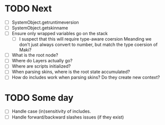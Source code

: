 # TODO Next

- [ ] SystemObject.getruntimeversion
- [ ] SystemObject.getskinname
- [ ] Ensure only wrapped variables go on the stack
    - [ ] I suspect that this will require type-aware coersion
        Meanding we don't just always convert to number, but match the type coersion of Maki?
- [ ] What is the root node?
- [ ] Where do Layers actually go?
- [ ] Where are scripts initialized?
- [ ] When parsing skins, where is the root state accumulated?
- [ ] How do includes work when parsing skins? Do they create new context?

# TODO Some day

- [ ] Handle case (in)sensitivity of includes.
- [ ] Handle forward/backward slashes issues (if they exist)